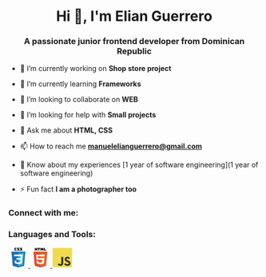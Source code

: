 <h1 align="center">Hi 👋, I'm Elian Guerrero</h1>
<h3 align="center">A passionate junior frontend developer from Dominican Republic</h3>

- 🔭 I’m currently working on **Shop store project**

- 🌱 I’m currently learning **Frameworks**

- 👯 I’m looking to collaborate on **WEB**

- 🤝 I’m looking for help with **Small projects**

- 💬 Ask me about **HTML, CSS**

- 📫 How to reach me **manuelelianguerrero@gmail.com**

- 📄 Know about my experiences [1 year of software engineering](1 year of software engineering)

- ⚡ Fun fact **I am a photographer too**

<h3 align="left">Connect with me:</h3>
<p align="left">
</p>

<h3 align="left">Languages and Tools:</h3>
<p align="left"> <a href="https://www.w3schools.com/css/" target="_blank" rel="noreferrer"> <img src="https://raw.githubusercontent.com/devicons/devicon/master/icons/css3/css3-original-wordmark.svg" alt="css3" width="40" height="40"/> </a> <a href="https://www.w3.org/html/" target="_blank" rel="noreferrer"> <img src="https://raw.githubusercontent.com/devicons/devicon/master/icons/html5/html5-original-wordmark.svg" alt="html5" width="40" height="40"/> </a> <a href="https://developer.mozilla.org/en-US/docs/Web/JavaScript" target="_blank" rel="noreferrer"> <img src="https://raw.githubusercontent.com/devicons/devicon/master/icons/javascript/javascript-original.svg" alt="javascript" width="40" height="40"/> </a> </p>
